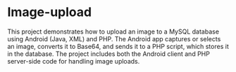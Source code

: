 # Image-upload
This project demonstrates how to upload an image to a MySQL database using Android (Java, XML) and PHP. The Android app captures or selects an image, converts it to Base64, and sends it to a PHP script, which stores it in the database. The project includes both the Android client and PHP server-side code for handling image uploads.

